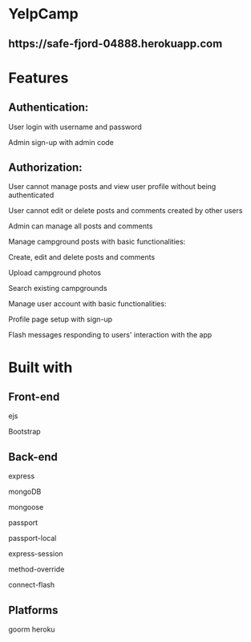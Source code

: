 # YelpCamp

<h2>https://safe-fjord-04888.herokuapp.com</h2>

# <strong>Features</strong>

<h2>Authentication: </h2>

User login with username and password

Admin sign-up with admin code

<h2>Authorization:</h2>

User cannot manage posts and view user profile without being authenticated

User cannot edit or delete posts and comments created by other users

Admin can manage all posts and comments

Manage campground posts with basic functionalities:

Create, edit and delete posts and comments

Upload campground photos

Search existing campgrounds

Manage user account with basic functionalities:

Profile page setup with sign-up

Flash messages responding to users' interaction with the app


# <strong>Built with</strong>
<h2>Front-end</h2>

ejs

Bootstrap


<h2>Back-end</h2>

express

mongoDB

mongoose

passport

passport-local

express-session

method-override

connect-flash

<h2>Platforms</h2>

goorm
heroku
